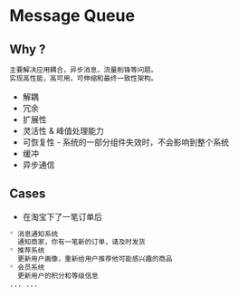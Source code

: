 # Message Queue

## Why ?
```md
主要解决应用耦合，异步消息，流量削锋等问题。
实现高性能，高可用，可伸缩和最终一致性架构。
```
* 解耦
* 冗余
* 扩展性 
* 灵活性 & 峰值处理能力
* 可恢复性 - 系统的一部分组件失效时，不会影响到整个系统 
* 缓冲
* 异步通信

## Cases
* 在淘宝下了一笔订单后
```md
* 消息通知系统
  通知商家，你有一笔新的订单，请及时发货
* 推荐系统
  更新用户画像，重新给用户推荐他可能感兴趣的商品
* 会员系统
  更新用户的积分和等级信息
... ...
```
